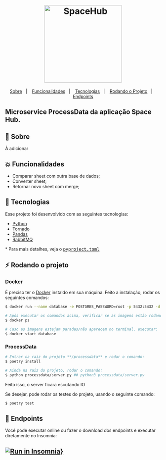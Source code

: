 <h1 align="center">
    <img alt="SpaceHub" title="#delicinha" src="../.github/spacehub.svg" width="250px" />
</h1>

<p align="center">
  <a href="#rocket-sobre">Sobre</a>&nbsp;&nbsp;&nbsp;|&nbsp;&nbsp;&nbsp;
  <a href="#collision-funcionalidades">Funcionalidades</a>&nbsp;&nbsp;&nbsp;|&nbsp;&nbsp;&nbsp;
  <a href="#rocket-tecnologias">Tecnologias</a>&nbsp;&nbsp;&nbsp;|&nbsp;&nbsp;&nbsp;
  <a href="#zap-rodando-o-projeto">Rodando o Projeto</a>&nbsp;&nbsp;&nbsp;|&nbsp;&nbsp;&nbsp;
  <a href="#zap-rodando-o-projeto">Endpoints</a>
</p>

<h2>
<strong>Microservice ProcessData</strong> da aplicação Space Hub.
</h2>

## 🚀 Sobre

À adicionar

## :collision: Funcionalidades

- Comparar sheet com outra base de dados;
- Converter sheet;
- Retornar novo sheet com merge;

## :rocket: Tecnologias

Esse projeto foi desenvolvido com as seguintes tecnologias:

- [Python](https://www.python.org/)
- [Tornado](https://www.tornadoweb.org/en/stable/)
- [Pandas](https://pandas.pydata.org/)
- [RabbitMQ](https://www.rabbitmq.com/)

\* Para mais detalhes, veja o <kbd>[pyproject.toml](./pyproject.toml)</kbd>

## :zap: Rodando o projeto

### Docker

É preciso ter o [Docker](https://www.docker.com/) instaldo em sua máquina. Feito a instalação, rodar os seguintes comandos:

```bash
$ docker run --name database -e POSTGRES_PASSWORD=root -p 5432:5432 -d postgres

# Após executar os comandos acima, verificar se as imagens estão rodando no terminal:
$ docker ps

# Caso as imagens estejam paradas/não aparecem no terminal, executar:
$ docker start database
```

### ProcessData

```bash
# Entrar na raiz do projeto **/processdata** e rodar o comando:
$ poetry install

# Ainda na raiz do projeto, rodar o comando:
$ python processdata/server.py ## python3 processdata/server.py
```

Feito isso, o server ficara escutando IO

Se desejar, pode rodar os testes do projeto, usando o seguinte comando:

```bash
$ poetry test
```

## :notebook: Endpoints

Você pode executar online ou fazer o download dos endpoints e executar diretamente no Insomnia:

## [![Run in Insomnia}](https://insomnia.rest/images/run.svg)](https://insomnia.rest/run/?label=&uri=https%3A%2F%2Fraw.githubusercontent.com%2FWallysonGalvao%2Frocketseat-gobarber%2Fmaster%2Fbackend%2Fendpoints.json)
